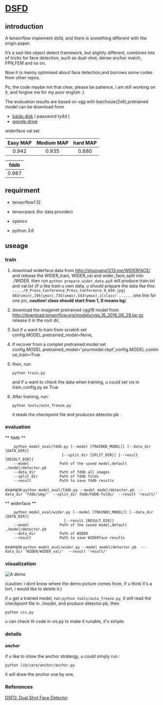 # [DSFD](https://arxiv.org/abs/1810.10220?utm_source=feedburner&utm_medium=feed&utm_campaign=Feed%3A+arxiv%2FQSXk+%28ExcitingAds%21+cs+updates+on+arXiv.org%29)


## introduction

A tensorflow implement dsfd, and there is something different with the origin paper.

It‘s a ssd-like object detect framework, but slightly different,
combines lots of tricks for face detection, such as dual-shot, dense anchor match, FPN,FEM and so on.

Now it is mainly optimised about face detection,and borrows some codes from other repos.

Ps, the code maybe not that clear, please be patience, i am still working on it, and forgive me for my poor english :)


The evaluation results are based on vgg with batchsize(2x6),pretrained model can be download from

+ [baidu disk](https://pan.baidu.com/s/1cUqnf9BwUVkCy0iT6EczKA) ( password ty4d )
+ [google drive](https://drive.google.com/drive/folders/1zCeXPdRPG6-4W8fqEl4uRD5ojHbDRH-o)

widerface val set

| Easy MAP | Medium MAP | hard MAP |
| :------: | :------: | :------: |
|  0.942 | 0.935 | 0.880 |


| fddb   |
| :------: | 
|  0.987 | 



## requirment

+ tensorflow1.12

+ tensorpack (for data provider)

+ opencv

+ python 3.6

## useage

### train
1. download widerface data from http://shuoyang1213.me/WIDERFACE/
and release the WIDER_train, WIDER_val and wider_face_split into ./WIDER, then run
```python prepare_wider_data.py```it will produce train.txt and val.txt
(if u like train u own data, u should prepare the data like this:
`...../9_Press_Conference_Press_Conference_9_659.jpg| 483(xmin),195(ymin),735(xmax),543(ymax),1(class) ......` 
one line for one pic, **caution! class should start from 1, 0 means bg**)
2. download the imagenet pretrained vgg16 model from http://download.tensorflow.org/models/vgg_16_2016_08_28.tar.gz
release it in the root dir,

3. but if u want to train from scratch set config.MODEL.pretrained_model=None,

4. if recover from a complet pretrained model  set config.MODEL.pretrained_model='yourmodel.ckpt',config.MODEL.continue_train=True

5. then, run:

   ```python train.py```
   
   and if u want to check the data when training, u could set vis in train_config.py as True


6. After training, run:

   ```python tools/auto_freeze.py```

   it reads the checkpoint file and produces detector.pb .


### evaluation
** fddb **
```
    python model_eval/fddb.py [--model [TRAINED_MODEL]] [--data_dir [DATA_DIR]]
                          [--split_dir [SPLIT_DIR]] [--result [RESULT_DIR]]
    --model              Path of the saved model,default ./model/detector.pb
    --data_dir           Path of fddb all images
    --split_dir          Path of fddb folds
    --result             Path to save fddb results
 ```
    
example `python model_eval/fddb.py --model model/detector.pb 
                                    --data_dir 'fddb/img/' 
                                    --split_dir fddb/FDDB-folds/ 
                                    --result 'result/' `
                                    
** widerface **
```
    python model_eval/wider.py [--model [TRAINED_MODEL]] [--data_dir [DATA_DIR]]
                           [--result [RESULT_DIR]]
    --model              Path of the saved model,default ./model/detector.pb
    --data_dir           Path of WIDER
    --result             Path to save WIDERface results
 ```
example `python model_eval/wider.py --model model/detector.pb 
                                    --data_dir 'WIDER/WIDER_val/' 
                                    --result 'result/' `


### visualization
![A demo](https://github.com/610265158/DSFD-tensorflow/blob/master/figures/res_screenshot_11.05.2019.png)

(caution: i dont know where the demo picture comes from, if u think it's a tort, i would like to delete it.)

if u get a trained model, run `python tools/auto_freeze.py`, it will read the checkpoint file in ./model, and produce detector.pb, then

`python vis.py`

u can check th code in vis.py to make it runable, it's simple.




### details
#### anchor

if u like to show the anchor stratergy, u could simply run :

`python lib/core/anchor/anchor.py`


it will draw the anchor one by one,



### References
[DSFD: Dual Shot Face Detector](https://arxiv.org/abs/1810.10220?utm_source=feedburner&utm_medium=feed&utm_campaign=Feed%3A+arxiv%2FQSXk+%28ExcitingAds%21+cs+updates+on+arXiv.org%29)
